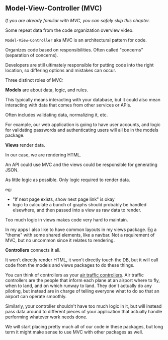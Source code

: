 ## Model-View-Controller (MVC)

*If you are already familiar with MVC, you can safely skip this chapter.*

Some repeat data from the code organization overview video.

`Model-View-Controller` aka MVC is an architectural pattern for code.

Organizes code based on responsibilities. Often called "concerns" (separation
of concerns).

Developers are still ultimately responsible for putting code into the right 
location, so differing options and mistakes can occur.

Three distinct roles of MVC:

**Models** are about data, logic, and rules.

This typically means interacting with your database, but it could also mean
interacting with data that comes from other services or APIs.

Often includes validating data, normalizing it, etc.

For example, our web application is going to have user accounts, and logic for
validating passwords and authenticating users will all be in the models package.


**Views** render data.

In our case, we are rendering HTML.

An API could use MVC and the views could be responsible for generating JSON.

As little logic as possible. Only logic required to render data.

eg:
- "If next page exists, show next page link" is okay
- logic to calculate a bunch of graphs should probably be handled elsewhere, 
and then passed into a view as raw data to render.

Too much logic in views makes code very hard to maintain.

In my apps I also like to have common layouts in my views package. Eg a "theme"
with some shared elements, like a navbar.
Not a requirement of MVC, but no uncommon since it relates to rendering.


**Controllers** connects it all.

It won't directly render HTML, it won't directly touch the DB, but it will call
code from the models and views packages to do these things.

You can think of controllers as your [air traffic controllers](https://en.wikipedia.org/wiki/Air_traffic_control).
Air traffic controllers are the people that inform each plane at an airport where to fly,
when to land, and on which runway to land. They don't actually do any piloting, but instead are in 
charge of telling everyone what to do so that an airport can operate smoothly.

Similarly, your controller shouldn't have too much logic in it, but will
instead pass data around to different pieces of your application that actually
handle performing whatever work needs done.

We will start placing pretty much all of our code in these packages, but long
term it might make sense to use MVC with other packages as well.
